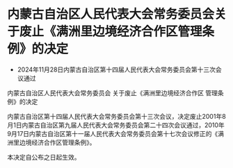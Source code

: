 # 内蒙古自治区人民代表大会常务委员会关于废止《满洲里边境经济合作区管理条例》的决定

- 2024年11月28日内蒙古自治区第十四届人民代表大会常务委员会第十三次会议通过

<!-- INFO END -->

内蒙古自治区人民代表大会常务委员会 关于废止《满洲里边境经济合作区 管理条例》的决定

内蒙古自治区第十四届人民代表大会常务委员会第十三次会议，决定废止2001年8月1日内蒙古自治区第九届人民代表大会常务委员会第二十四次会议通过，2010年9月17日内蒙古自治区第十一届人民代表大会常务委员会第十七次会议修正的《满洲里边境经济合作区管理条例》。

本决定自公布之日起生效。
